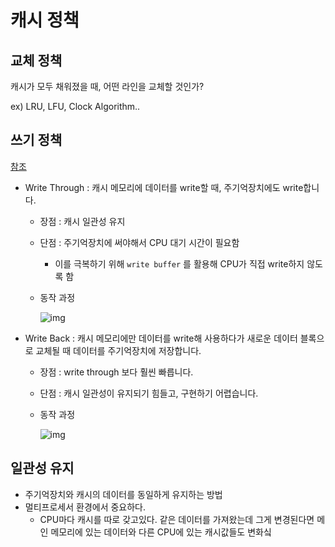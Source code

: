 # 캐시 정책

## 교체 정책

캐시가 모두 채워졌을 때, 어떤 라인을 교체할 것인가?

ex) LRU, LFU, Clock Algorithm..

## 쓰기 정책

[참조](https://shuu.tistory.com/49)

- Write Through : 캐시 메모리에 데이터를 write할 때, 주기억장치에도 write합니다.

  - 장점 : 캐시 일관성 유지

  - 단점 : 주기억장치에 써야해서 CPU 대기 시간이 필요함

    - 이를 극복하기 위해 `write buffer` 를 활용해 CPU가 직접 write하지 않도록 함

  - 동작 과정

    ![img](https://blog.kakaocdn.net/dn/uSk7g/btr2rFGvi5g/U2jFyRyPKY3h8Kv9kWNtY0/img.png)

- Write Back : 캐시 메모리에만 데이터를 write해 사용하다가 새로운 데이터 블록으로 교체될 때 데이터를 주기억장치에 저장합니다.

  - 장점 : write through 보다 훨씬 빠릅니다.

  - 단점 : 캐시 일관성이 유지되기 힘들고, 구현하기 어렵습니다.

  - 동작 과정

    ![img](https://blog.kakaocdn.net/dn/qKP48/btr2nFs79iO/KWmC27krLQmxl3f8G58oLk/img.png)

## 일관성 유지

- 주기억장치와 캐시의 데이터를 동일하게 유지하는 방법
- 멀티프로세서 환경에서 중요하다.
  - CPU마다 캐시를 따로 갖고있다. 같은 데이터를 가져왔는데 그게 변경된다면 메인 메모리에 있는 데이터와 다른 CPU에 있는 캐시값들도 변화싴